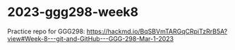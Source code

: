 # 2023-ggg298-week8
Practice repo for GGG298: https://hackmd.io/BqSBVmTARGqCRpiTzRrB5A?view#Week-8---git-and-GitHub---GGG-298-Mar-1-2023
